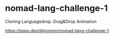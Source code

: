 # nomad-lang-challenge-1
Cloning Languagedrop: Drag&amp;Drop Animation

https://expo.dev/@jinnnnn/nomad-lang-challenge-1
